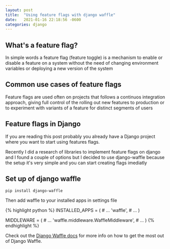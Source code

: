 ```yaml
---
layout: post
title:  "Using feature flags with django waffle"
date:   2021-01-16 22:18:56 -0600
categories: django
---
```

## What's a feature flag?

In simple words a feature flag (feature toggle) is a mechanism to enable or disable a feature on a system without the need of changing environment variables or deploying a new version of the system

## Common use cases of feature flags

Feature flags are used often on projects that follows a continuos integration approach, giving full control of the rolling out new features to production or to experiment with variants of a feature for distinct segments of users

## Feature flags in Django

If you are reading this post probably you already have a Django project where you want to start using features flags.

Recently I did a research of libraries to implement feature flags on django and I found a couple of options but I decided to use django-waffle because the setup it's very simple and you can start creating flags imediatly

## Set up of django waffle

```bash
pip install django-waffle
```

Then add waffle to your installed apps in settings file

{% highlight python %}
INSTALLED_APPS = (
    # ...
    'waffle',
    # ...
)

MIDDLEWARE = (
    # ...
    'waffle.middleware.WaffleMiddleware',
    # ...
)
{% endhighlight %}

Check out the [Django Waffle docs][waffle-docs] for more info on how to get the most out of Django Waffle.

[waffle-docs]: https://waffle.readthedocs.io/en/stable/